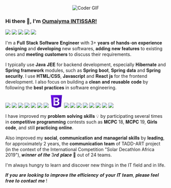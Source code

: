 <p align="center">
  <img src="https://media.giphy.com/media/L1R1tvI9svkIWwpVYr/giphy.gif" alt="Coder GIF" width="650" height="300">
</p>

<!--
<p align="center">
  <img src="https://media.giphy.com/media/L1R1tvI9svkIWwpVYr/giphy.gif" alt="Coder GIF" width="750" height="400">
</p>


<p align="center">
  <img src="https://media.giphy.com/media/137EaR4vAOCn1S/giphy.gif" alt="Coder GIF" width="750" height="400">
</p>
-->




### Hi there 👋, I'm [Oumaiyma INTISSAR!](https://github.com/OumaIntissar)
[<img height="30" src="https://img.shields.io/badge/linkedin-blue.svg?&style=for-the-badge&logo=linkedin&logoColor=white" />][linkedin]
[<img height="30" src="https://img.shields.io/badge/github-black.svg?&style=for-the-badge&logo=github&logoColor=white" />][github]
[<img height="30" src="https://img.shields.io/badge/gmail-red.svg?&style=for-the-badge&logo=gmail&logoColor=white" />][gmail]
[<img height="30" src="https://img.shields.io/badge/hackerrank-brightgreen.svg?&style=for-the-badge&logo=hackerrank&logoColor=white" />][hackerrank]
[<img height="30" src="https://img.shields.io/badge/codeforces-yellow.svg?&style=for-the-badge&logo=codeforces&logoColor=white" />][codeforces]


   I'm a 𝐅𝐮𝐥𝐥 𝐒𝐭𝐚𝐜𝐤 𝐒𝐨𝐟𝐭𝐰𝐚𝐫𝐞 𝐄𝐧𝐠𝐢𝐧𝐞𝐞𝐫 with 3+ 𝐲𝐞𝐚𝐫𝐬 𝐨𝐟 𝐡𝐚𝐧𝐝𝐬-𝐨𝐧 𝐞𝐱𝐩𝐞𝐫𝐢𝐞𝐧𝐜𝐞 𝐝𝐞𝐬𝐢𝐠𝐧𝐢𝐧𝐠 and 𝐝𝐞𝐯𝐞𝐥𝐨𝐩𝐢𝐧𝐠 new softwares, 𝐚𝐝𝐝𝐢𝐧𝐠 𝐧𝐞𝐰 𝐟𝐞𝐚𝐭𝐮𝐫𝐞𝐬 to existing ones and 𝐦𝐞𝐞𝐭𝐢𝐧𝐠 𝐜𝐮𝐬𝐭𝐨𝐦𝐞𝐫𝐬 to discuss their requirements.

I typically use 𝐉𝐚𝐯𝐚 𝐉𝐄𝐄 for backend development, especially 𝐇𝐢𝐛𝐞𝐫𝐧𝐚𝐭𝐞 and 𝐒𝐩𝐫𝐢𝐧𝐠 𝐟𝐫𝐚𝐦𝐞𝐰𝐨𝐫𝐤 modules, such as 𝐒𝐩𝐫𝐢𝐧𝐠 𝐛𝐨𝐨𝐭, 𝐒𝐩𝐫𝐢𝐧𝐠 𝐝𝐚𝐭𝐚 and 𝐒𝐩𝐫𝐢𝐧𝐠 𝐬𝐞𝐜𝐮𝐫𝐢𝐭𝐲. I use 𝐇𝐓𝐌𝐋/𝐂𝐒𝐒, 𝐉𝐚𝐯𝐚𝐬𝐜𝐫𝐢𝐩𝐭 and 𝐑𝐞𝐚𝐜𝐭 𝐣𝐬 for the frontend development. I also focus on building a 𝐜𝐥𝐞𝐚𝐧 𝐚𝐧𝐝 𝐫𝐞𝐮𝐬𝐚𝐛𝐥𝐞 𝐜𝐨𝐝𝐞 by following the 𝐛𝐞𝐬𝐭 𝐩𝐫𝐚𝐜𝐭𝐢𝐜𝐞𝐬 in software engineering. 


<code><img height="40" src="https://cdn-icons-png.flaticon.com/512/226/226777.png"></code>
<code><img height="40" src="https://avatars.githubusercontent.com/u/4758888?v=4"></code>
<code><img height="40" src="https://camo.githubusercontent.com/7ab6964e09723ec9951ed10436b34c29a325f356649b77ff5c02f64ba53b5752/68747470733a2f2f647a6f6e652e636f6d2f73746f726167652f74656d702f31323433343131382d737072696e672d626f6f742d6c6f676f2e706e67"></code>
<code><img height="40" src="https://cdn.freebiesupply.com/logos/thumbs/2x/hibernate-logo.png"></code>
<code><img height="40" src="https://www.mysql.com/common/logos/logo-mysql-170x115.png"></code>
<code><img height="40" src="https://cdn.worldvectorlogo.com/logos/html-1.svg"></code>
<code><img height="40" src="https://upload.wikimedia.org/wikipedia/commons/thumb/6/62/CSS3_logo.svg/240px-CSS3_logo.svg.png"></code>
<code><img height="40" src="https://raw.githubusercontent.com/themedotid/bootstrap-icon/HEAD/docs/bootstrap-icon-css.png"></code>
<code><img height="40" src="https://iconape.com/wp-content/files/ez/353342/svg/javascript-seeklogo.com.svg"></code>
<code><img height="40" src="https://cdn.worldvectorlogo.com/logos/angular-icon.svg"></code>
<code><img height="40" src="https://cdn.worldvectorlogo.com/logos/react-2.svg"></code>
<code><img height="40" src="https://upload.wikimedia.org/wikipedia/commons/thumb/3/3f/Git_icon.svg/1024px-Git_icon.svg.png"></code>
<code><img height="40" src="https://www.pngrepo.com/png/353659/180/docker-icon.png"></code>
<code><img height="40" src="https://upload.wikimedia.org/wikipedia/labs/thumb/b/ba/Kubernetes-icon-color.svg/2110px-Kubernetes-icon-color.svg.png"></code>
<code><img height="40" src="https://img.utdstc.com/icon/3c7/fcf/3c7fcf4930fa9402c22cee35e03fe9fcf9e8e47c9381d6b9e6922d71ee2e067a:200"></code>
<code><img height="40" src="https://upload.wikimedia.org/wikipedia/commons/thumb/9/9a/Visual_Studio_Code_1.35_icon.svg/2048px-Visual_Studio_Code_1.35_icon.svg.png"></code>

I have improved my 𝐩𝐫𝐨𝐛𝐥𝐞𝐦 𝐬𝐨𝐥𝐯𝐢𝐧𝐠 𝐬𝐤𝐢𝐥𝐥𝐬 💡 by participating several times in 𝐜𝐨𝐦𝐩𝐞𝐭𝐢𝐭𝐢𝐯𝐞 𝐩𝐫𝐨𝐠𝐫𝐚𝐦𝐦𝐢𝐧𝐠 contests such as 𝐌𝐂𝐏𝐂 18, 𝐌𝐂𝐏𝐂 19, 𝐆𝐢𝐫𝐥𝐬 𝐜𝐨𝐝𝐞, and still 𝐩𝐫𝐚𝐜𝐭𝐢𝐜𝐢𝐧𝐠 𝐨𝐧𝐥𝐢𝐧𝐞.

Also improved my 𝐬𝐨𝐜𝐢𝐚𝐥, 𝐜𝐨𝐦𝐦𝐮𝐧𝐢𝐜𝐚𝐭𝐢𝐨𝐧 𝐚𝐧𝐝 𝐦𝐚𝐧𝐚𝐠𝐞𝐫𝐢𝐚𝐥 𝐬𝐤𝐢𝐥𝐥𝐬 by 𝐥𝐞𝐚𝐝𝐢𝐧𝐠, for approximately 2 years, the 𝐜𝐨𝐦𝐦𝐮𝐧𝐢𝐜𝐚𝐭𝐢𝐨𝐧 𝐭𝐞𝐚𝐦 of TADD-ART project (in the context of the International Competition "Solar Decathlon Africa 2019"), 𝒘𝒊𝒏𝒏𝒆𝒓 𝒐𝒇 𝒕𝒉𝒆 3𝒓𝒅 𝒑𝒍𝒂𝒄𝒆 🏅 out of 24 teams.

I'm always hungry to learn and discover new things in the IT field and in life.

𝑰𝒇 𝒚𝒐𝒖 𝒂𝒓𝒆 𝒍𝒐𝒐𝒌𝒊𝒏𝒈 𝒕𝒐 𝒊𝒎𝒑𝒓𝒐𝒗𝒆 𝒕𝒉𝒆 𝒆𝒇𝒇𝒊𝒄𝒊𝒆𝒏𝒄𝒚 𝒐𝒇 𝒚𝒐𝒖𝒓 𝑰𝑻 𝒕𝒆𝒂𝒎, 𝒑𝒍𝒆𝒂𝒔𝒆 𝒇𝒆𝒆𝒍 𝒇𝒓𝒆𝒆 𝒕𝒐 𝒄𝒐𝒏𝒕𝒂𝒄𝒕 𝒎𝒆 !
   
   
   


[linkedin]: https://www.linkedin.com/in/ointissar/
[github]: https://github.com/OumaIntissar
[codeforces]: https://codeforces.com/profile/CodeToBeProud
[gmail]: mailto:oumaintissar@gmail.com
[hackerrank]: https://www.hackerrank.com/oumaintissar

<!--
**OumaIntissar/OumaIntissar** is a ✨ _special_ ✨ repository because its `README.md` (this file) appears on your GitHub profile.
<code><img height="40" src="https://1000logos.net/wp-content/uploads/2017/03/LINUX-LOGO.png"></code>
<code><img height="40" src="https://upload.wikimedia.org/wikipedia/commons/thumb/e/e9/Jenkins_logo.svg/1200px-Jenkins_logo.svg.png"></code>
<code><img height="40" src="https://upload.wikimedia.org/wikipedia/commons/thumb/9/9c/IntelliJ_IDEA_Icon.svg/2048px-IntelliJ_IDEA_Icon.svg.png"></code>
<code><img height="40" src="https://upload.wikimedia.org/wikipedia/commons/thumb/0/0a/Apache_kafka-icon.svg/1200px-Apache_kafka-icon.svg.png"></code>

https://github-readme-stats.vercel.app/api?username=OumaIntissar&show_icons=true

Here are some ideas to get you started:

- 🔭 I’m currently working on ...
- 🌱 I’m currently learning ...
- 👯 I’m looking to collaborate on ...
- 🤔 I’m looking for help with ...
- 💬 Ask me about ...
- 📫 How to reach me: ...
- 😄 Pronouns: ...
- ⚡ Fun fact: ...
-->
